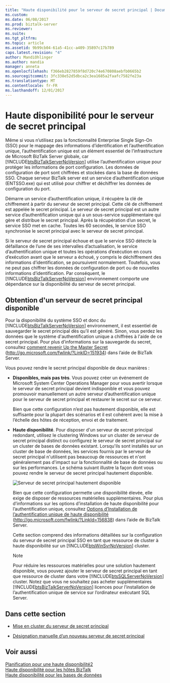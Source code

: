 ```yaml
---
title: "Haute disponibilité pour le serveur de secret principal | Documents Microsoft"
ms.custom: 
ms.date: 06/08/2017
ms.prod: biztalk-server
ms.reviewer: 
ms.suite: 
ms.tgt_pltfrm: 
ms.topic: article
ms.assetid: 9b99cb04-61a5-41cc-a409-35897c17b789
caps.latest.revision: "4"
author: MandiOhlinger
ms.author: mandia
manager: anneta
ms.openlocfilehash: f366eb2827859f8d720c74e670808aebfb0665b2
ms.sourcegitcommit: 3fc338e52d5dbca2c3ea1685a2faafc7582fe23a
ms.translationtype: MT
ms.contentlocale: fr-FR
ms.lasthandoff: 12/01/2017
---
```

# <a name="high-availability-for-the-master-secret-server"></a>Haute disponibilité pour le serveur de secret principal
Même si vous n’utilisez pas la fonctionnalité Enterprise Single Sign-On (SSO) pour le mappage des informations d’identification et l’authentification unique, l’authentification unique est un élément essentiel de l’infrastructure de Microsoft BizTalk Server globale, car [!INCLUDE[btsBizTalkServerNoVersion](../includes/btsbiztalkservernoversion-md.md)] utilise l’authentification unique pour protéger les informations de port configuration. Les données de configuration de port sont chiffrées et stockées dans la base de données SSO. Chaque serveur BizTalk server est un service d’authentification unique (ENTSSO.exe) qui est utilisé pour chiffrer et déchiffrer les données de configuration du port.  
  
 Démarre un service d’authentification unique, il récupère la clé de chiffrement à partir du serveur de secret principal. Cette clé de chiffrement est appelée le secret principal. Le serveur de secret principal est un autre service d’authentification unique qui a un sous-service supplémentaire qui gère et distribue le secret principal. Après la récupération d’un secret, le service SSO met en cache. Toutes les 60 secondes, le service SSO synchronise le secret principal avec le serveur de secret principal.  
  
 Si le serveur de secret principal échoue et que le service SSO détecte la défaillance de l’une de ses intervalles d’actualisation, le service d’authentification unique et toutes les opérations d’exécution en cours d’exécution avant que le serveur a échoué, y compris le déchiffrement des informations d’identification, se poursuivent normalement. Toutefois, vous ne peut pas chiffrer les données de configuration de port ou de nouvelles informations d’identification. Par conséquent, le [!INCLUDE[btsBizTalkServerNoVersion](../includes/btsbiztalkservernoversion-md.md)] environnement comporte une dépendance sur la disponibilité du serveur de secret principal.  
  
## <a name="making-the-master-secret-server-available"></a>Obtention d'un serveur de secret principal disponible  
 Pour la disponibilité du système SSO et donc du [!INCLUDE[btsBizTalkServerNoVersion](../includes/btsbiztalkservernoversion-md.md)] environnement, il est essentiel de sauvegarder le secret principal dès qu’il est généré. Sinon, vous perdez les données que le système d'authentification unique a chiffrées à l'aide de ce secret principal. Pour plus d’informations sur la sauvegarde du secret, consultez [comment revenir Up the Master Secret](http://go.microsoft.com/fwlink/?LinkID=151934) (http://go.microsoft.com/fwlink/?LinkID=151934) dans l’aide de BizTalk Server.  
  
 Vous pouvez rendre le secret principal disponible de deux manières :  
  
-   **Disponibles, mais pas très**. Vous pouvez créer un événement de Microsoft System Center Operations Manager pour vous avertir lorsque le serveur de secret principal devient indisponible et vous pouvez promouvoir manuellement un autre serveur d’authentification unique pour le serveur de secret principal et restaurer le secret sur ce serveur.  
  
     Bien que cette configuration n’est pas hautement disponible, elle est suffisante pour la plupart des scénarios et il est cohérent avec la mise à l’échelle des hôtes de réception, envoi et de traitement.  
  
-   **Haute disponibilité**. Pour disposer d'un serveur de secret principal redondant, utilisez le clustering Windows sur un cluster de serveur de secret principal distinct ou configurez le serveur de secret principal sur un cluster de bases de données existant. Lorsqu'ils sont installés sur un cluster de base de données, les services fournis par le serveur de secret principal n'utilisent pas beaucoup de ressources et n'ont généralement pas d'impact sur la fonctionnalité de base de données ou sur les performances. Le schéma suivant illustre la façon dont vous pouvez rendre le serveur de secret principal hautement disponible.  
  
     ![Serveur de secret principal hautement disponible](../core/media/tdi-highava-msscluster.gif "TDI_HighAva_MSSCluster")  
  
     Bien que cette configuration permette une disponibilité élevée, elle exige de disposer de ressources matérielles supplémentaires. Pour plus d’informations sur les options d’installation de haute disponibilité pour l’authentification unique, consultez [Options d’Installation de l’authentification unique de haute disponibilité](http://go.microsoft.com/fwlink/?LinkId=156838) (http://go.microsoft.com/fwlink/?LinkId=156838) dans l’aide de BizTalk Server.  
  
     Cette section comprend des informations détaillées sur la configuration du serveur de secret principal SSO en tant que ressource de cluster à haute disponibilité sur un [!INCLUDE[btsWinSvrNoVersion](../includes/btswinsvrnoversion-md.md)] cluster.  
  
    > [!NOTE]  
    >  Pour réduire les ressources matérielles pour une solution hautement disponible, vous pouvez ajouter le serveur de secret principal en tant que ressource de cluster dans votre [!INCLUDE[btsSQLServerNoVersion](../includes/btssqlservernoversion-md.md)] cluster. Notez que vous ne souhaitez pas acheter supplémentaires [!INCLUDE[btsBizTalkServerNoVersion](../includes/btsbiztalkservernoversion-md.md)] licences pour l’installation de l’authentification unique de service sur l’ordinateur exécutant SQL Server.  
  
## <a name="in-this-section"></a>Dans cette section  
  
-   [Mise en cluster du serveur de secret principal](../technical-guides/clustering-the-master-secret-server.md)  
  
-   [Désignation manuelle d’un nouveau serveur de secret principal](../technical-guides/designating-a-new-master-secret-server-manually.md)  
  
## <a name="see-also"></a>Voir aussi  
 [Planification pour une haute disponibilité2](../technical-guides/planning-for-high-availability2.md)   
 [Haute disponibilité pour les hôtes BizTalk](../technical-guides/high-availability-for-biztalk-hosts.md)   
 [Haute disponibilité pour les bases de données](../technical-guides/high-availability-for-databases.md)